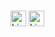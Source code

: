 

<p>

</p>
<br>
<div style="display: inline_block">
   <a href = "mailto:delldev7@gmail.com"><img align="center" height="25" alt="Linkedin" src="https://img.shields.io/badge/Gmail-D14836?style=for-the-badge&logo=gmail&logoColor=white"></a>
 <a href = "https://www.linkedin.com/in/wendeloliveiradev/"> <img align="center" height="25" alt="Linkedin" src="https://img.shields.io/badge/LinkedIn-0077B5?style=for-the-badge&logo=linkedin&logoColor=white"></a>
</div>
